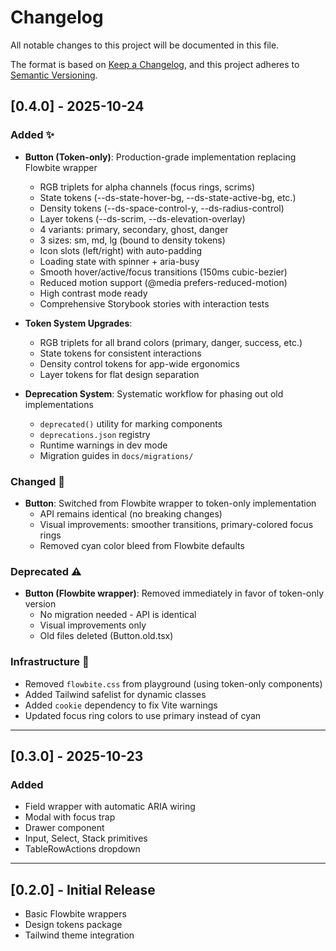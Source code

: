 # Changelog

All notable changes to this project will be documented in this file.

The format is based on [Keep a Changelog](https://keepachangelog.com/en/1.0.0/),
and this project adheres to [Semantic Versioning](https://semver.org/spec/v2.0.0.html).

## [0.4.0] - 2025-10-24

### Added ✨

- **Button (Token-only)**: Production-grade implementation replacing Flowbite wrapper
  - RGB triplets for alpha channels (focus rings, scrims)
  - State tokens (--ds-state-hover-bg, --ds-state-active-bg, etc.)
  - Density tokens (--ds-space-control-y, --ds-radius-control)
  - Layer tokens (--ds-scrim, --ds-elevation-overlay)
  - 4 variants: primary, secondary, ghost, danger
  - 3 sizes: sm, md, lg (bound to density tokens)
  - Icon slots (left/right) with auto-padding
  - Loading state with spinner + aria-busy
  - Smooth hover/active/focus transitions (150ms cubic-bezier)
  - Reduced motion support (@media prefers-reduced-motion)
  - High contrast mode ready
  - Comprehensive Storybook stories with interaction tests
  
- **Token System Upgrades**:
  - RGB triplets for all brand colors (primary, danger, success, etc.)
  - State tokens for consistent interactions
  - Density control tokens for app-wide ergonomics
  - Layer tokens for flat design separation
  
- **Deprecation System**: Systematic workflow for phasing out old implementations
  - `deprecated()` utility for marking components
  - `deprecations.json` registry
  - Runtime warnings in dev mode
  - Migration guides in `docs/migrations/`

### Changed 🔄

- **Button**: Switched from Flowbite wrapper to token-only implementation
  - API remains identical (no breaking changes)
  - Visual improvements: smoother transitions, primary-colored focus rings
  - Removed cyan color bleed from Flowbite defaults
  
### Deprecated ⚠️

- **Button (Flowbite wrapper)**: Removed immediately in favor of token-only version
  - No migration needed - API is identical
  - Visual improvements only
  - Old files deleted (Button.old.tsx)

### Infrastructure 🔧

- Removed `flowbite.css` from playground (using token-only components)
- Added Tailwind safelist for dynamic classes
- Added `cookie` dependency to fix Vite warnings
- Updated focus ring colors to use primary instead of cyan

---

## [0.3.0] - 2025-10-23

### Added

- Field wrapper with automatic ARIA wiring
- Modal with focus trap
- Drawer component
- Input, Select, Stack primitives
- TableRowActions dropdown

---

## [0.2.0] - Initial Release

- Basic Flowbite wrappers
- Design tokens package
- Tailwind theme integration
